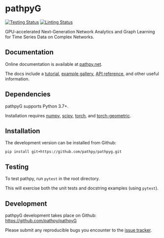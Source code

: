[testing-image]: https://github.com/pathpy/pathpyG/actions/workflows/testing.yml/badge.svg
[testing-url]: https://github.com/pathpy/pathpyG/actions/workflows/testing.yml
[linting-image]: https://github.com/pathpy/pathpyG/actions/workflows/linting.yml/badge.svg
[linting-url]: https://github.com/pathpy/pathpyG/actions/workflows/linting.yml


pathpyG
=======

[![Testing Status][testing-image]][testing-url]
[![Linting Status][linting-image]][linting-url]

GPU-accelerated Next-Generation Network Analytics and Graph Learning for Time Series Data on Complex Networks.

Documentation
-------------

Online documentation is available at [pathpy.net](https://www.pathpy.net).

The docs include a [tutorial](https://www.pathpy.net/tutorial.html), [example gallery](https://www.pathpy.net/examples/index.html), [API reference](https://www.pathpy.net/api.html), and other useful information.


Dependencies
------------

pathpyG supports Python 3.7+.

Installation requires [numpy](http://www.numpy.org/), [scipy](https://www.scipy.org/), [torch](hhttps://pytorch.org/), and [torch-geometric](https://pytorch-geometric.readthedocs.io/en/latest/).


Installation
------------

The development version can be installed from Github:

    pip install git+https://github.com/pathpy/pathpyg.git


Testing
-------

To test pathpy, run `pytest` in the root directory.

This will exercise both the unit tests and docstring examples (using `pytest`).


Development
-----------

pathpyG development takes place on Github: https://github.com/pathpy/pathpyG

Please submit any reproducible bugs you encounter to the [issue tracker](https://github.com/pathpy/pathpyG/issues).

